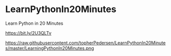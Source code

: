 # LearnPythonIn20Minutes
Learn Python in 20 Minutes

https://bit.ly/2U3QLTv

https://raw.githubusercontent.com/topherPedersen/LearnPythonIn20Minutes/master/LearningPythonIn20Minutes.png
